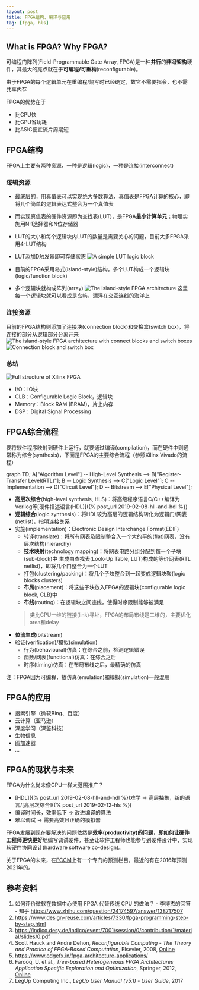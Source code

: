 ```yaml
---
layout: post
title: FPGA结构、编译与应用
tag: [fpga, hls]
---
```


## What is FPGA? Why FPGA?
可编程门阵列(Field-Programmable Gate Array, FPGA)是一种**并行**的**非冯架构**硬件，其最大的亮点就在于**可编程/可重构**(reconfigurable)。

由于FPGA的每个逻辑单元在重编程/烧写时已经确定，故它不需要指令，也不需共享内存

FPGA的优势在于
* 比CPU快
* 比GPU省功耗
* 比ASIC便宜流片周期短

<!--more-->

## FPGA结构
FPGA上主要有两种资源，一种是逻辑(logic)，一种是连接(interconnect)

### 逻辑资源
* 最底层的，用真值表可以实现绝大多数算法，真值表是FPGA计算的核心，即将几个简单的逻辑表达式整合为一个真值表
* 而实现真值表的硬件资源即为查找表(LUT)，是FPGA**最小计算单元**；物理实施用N:1选择器和N位存储器
* LUT的大小和每个逻辑块内LUT的数量是需要关心的问题，目前大多FPGA采用4-LUT结构
* LUT添加D触发器即可存储状态
![A simple LUT logic block]({{"/assets/images/FPGA/LUT.PNG"|absolute_url}})

* 目前的FPGA采用岛式(island-style)结构，多个LUT构成一个逻辑块(logic/function block)
* 多个逻辑块就构成阵列(array)
![The island-style FPGA architecture]({{"/assets/images/FPGA/island-style.PNG"|absolute_url}})
这里每一个逻辑块就可以看成是岛屿，漂浮在交互连线的海洋上

### 连接资源
目前的FPGA结构则添加了连接块(connection block)和交换盒(switch box)，将连接的部分从逻辑部分分离开来
![The island-style FPGA architecture with connect blocks and switch boxes]({{"/assets/images/FPGA/island-style-2.PNG"|absolute_url}})
![Connection block and switch box]({{"/assets/images/FPGA/CB-and-SB.PNG"|absolute_url}})

### 总结
![Full structure of Xilinx FPGA]({{"/assets/images/FPGA/full-architecture.jpg"|absolute_url}})

* I/O：IO块
* CLB：Configurable Logic Block，逻辑块
* Memory：Block RAM (BRAM)，片上内存
* DSP：Digital Signal Processing

## FPGA综合流程
要将软件程序映射到硬件上运行，就要通过编译(compilation)，而在硬件中则通常称为综合(synthesis)，下面是FPGA的主要综合流程（参照Xilinx Vivado的流程）

<div class="mermaid">
graph TD;
    A["Algorithm Level"] -- High-Level Synthesis --> B["Register-Transfer Level(RTL)"];
    B -- Logic Synthesis --> C["Logic Level"];
    C -- Implementation --> D["Circuit Level"];
    D -- Bitstream --> E["Physical Level"];
</div>

* **高层次综合**(high-level synthesis, HLS)：将高级程序语言C/C++编译为Verilog等[硬件描述语言(HDL)]({% post_url 2019-02-08-hll-and-hdl %})
* **逻辑综合**(logic synthesis)：将HDL较为高层的逻辑结构转化为逻辑门/网表(netlist)，指明连接关系
* 实施(implementation)：Electronic Design Interchange Format(EDIF)
	- 转译(translate)：将所有网表及限制整合入一个大的平的(flat)网表，没有层次结构(hierarchy)
	- **技术映射**(technology mapping)：将网表电路分组分配到每一个子块(sub-block)中
	生成由查找表(Look-Up Table, LUT)构成的等价网表(RTL netlist)，即将几个门整合为一个LUT
	- 打包(clustering/packing)：将几个子块整合到一起变成逻辑块聚(logic blocks clusters)
	- **布局**(placement)：将这些子块放入FPGA的逻辑块(configurable logic block, CLB)中
	- **布线**(routing)：在逻辑块之间连线，使得时序限制能够被满足
	> 类比CPU一维的链接(link)寻址，FPGA的布局布线是二维的，主要优化area和delay
* **位流生成**(bitstream)
* 验证(verification)/模拟(simulation)
	- 行为(behavioural)仿真：在综合之前，检测逻辑错误
	- 函数/网表(functional)仿真：在综合之后
	- 时序(timing)仿真：在布局布线之后，最精确的仿真

注：FPGA因为可编程，故仿真(emulation)和模拟(simulation)一般混用

## FPGA的应用
* 搜索引擎（微软Bing、百度）
* 云计算（亚马逊）
* 深度学习（深鉴科技）
* 生物信息
* 图加速器
* ...

## FPGA的现状与未来
FPGA为什么尚未像GPU一样大范围推广？
* [HDL]({% post_url 2019-02-08-hll-and-hdl %})难学 -> 高层抽象，新的语言/[高层次综合]({% post_url 2019-02-12-hls %})
* 编译时间长，效率低下 -> 改进编译的算法
* 难以调试 -> 需要高效且正确的模拟器

FPGA发展到现在要解决的问题依然是**效率(productivity)**的问题，即如何让硬件工程师**更快更好**地编写调试硬件，甚至让软件工程师也能参与到硬件设计中，实现软硬件协同设计(hardware software co-design)。

关于FPGA的未来，在[FCCM](http://www.fccm.org/past/2016/previous.html)上有一个专门的预测栏目，最近的有在2016年预测2021年的。

## 参考资料
1. 如何评价微软在数据中心使用 FPGA 代替传统 CPU 的做法？ - 李博杰的回答 - 知乎 <https://www.zhihu.com/question/24174597/answer/138717507>
2. <https://www.design-reuse.com/articles/7330/fpga-programming-step-by-step.html>
3. <https://indico.desy.de/indico/event/7001/session/0/contribution/1/material/slides/0.pdf>
4. Scott Hauck and André Dehon, *Reconfigurable Computing - The Theory and Practice of FPGA-Based Computation*, Elsevier, 2008, [Online](https://www.sciencedirect.com/book/9780123705228/reconfigurable-computing#book-description)
5. <https://www.edgefx.in/fpga-architecture-applications/>
6. Farooq, U. et al., *Tree-based Heterogeneous FPGA Architectures Application Specific Exploration and Optimization*, Springer, 2012, [Online](http://www.springer.com/978-1-4614-3593-8)
7. LegUp Computing Inc., *LegUp User Manual (v5.1) - User Guide*, 2017